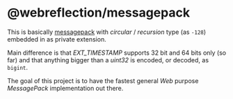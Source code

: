# @webreflection/messagepack

This is basically [messagepack](https://github.com/msgpack/msgpack-javascript) with *circular* / *recursion* type (as `-128`) embedded in as private extension.

Main difference is that *EXT_TIMESTAMP* supports 32 bit and 64 bits only (so far) and that anything bigger than a *uint32* is encoded, or decoded, as `bigint`.

The goal of this project is to have the fastest general *Web* purpose *MessagePack* implementation out there.
